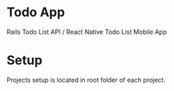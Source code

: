 # Todo App
Rails Todo List API / React Native Todo List Mobile App

# Setup
Projects setup is located in root folder of each project.
